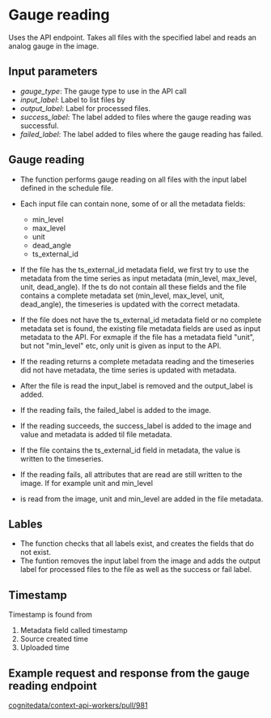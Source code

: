 # Gauge reading

Uses the API endpoint.
Takes all files with the specified label and reads an analog gauge in the image.

## Input parameters

- *gauge_type*: The gauge type to use in the API call
- *input_label*: Label to list files by
- *output_label*: Label for processed files.
- *success_label*: The label added to files where the gauge reading was successful.
- *failed_label*: The label added to files where the gauge reading has failed.

## Gauge reading

- The function performs gauge reading on all files with the input label defined in the schedule file.
- Each input file can contain none, some of or all the metadata fields:

  - min_level
  - max_level
  - unit
  - dead_angle
  - ts_external_id

- If the file has the ts_external_id metadata field, we first try to use the metadata from the time series as input
  metadata (min_level, max_level, unit, dead_angle). If the ts do not contain all these fields and the file contains
  a complete metadata set (min_level, max_level, unit, dead_angle), the timeseries is updated with the correct metadata.
- If the file does not have the ts_external_id metadata field or no complete metadata set is found, the existing file
  metadata fields are used as input metadata to the API. For exmaple if the file has a metadata field "unit",
  but not "min_level" etc, only unit is given as input to the API.
- If the reading returns a complete metadata reading and the timeseries did not have metadata, the time series is
  updated with metadata.
- After the file is read the input_label is removed and the output_label is added.
- If the reading fails, the failed_label is added to the image.
- If the reading succeeds, the success_label is added to the image and value and metadata is added til file metadata.
- If the file contains the ts_external_id field in metadata, the value is written to the timeseries.
- If the reading fails, all attributes that are read are still written to the image. If for example unit and min_level
- is read from the image, unit and min_level are added in the file metadata.

## Lables

- The function checks that all labels exist, and creates the fields that do not exist.
- The funtion removes the input label from the image and adds the output label for processed files to the file
  as well as the success or fail label.

## Timestamp

Timestamp is found from

1. Metadata field called timestamp
2. Source created time
3. Uploaded time

## Example request and response from the gauge reading endpoint

[cognitedata/context-api-workers/pull/981](https://github.com/cognitedata/context-api-workers/pull/981)
